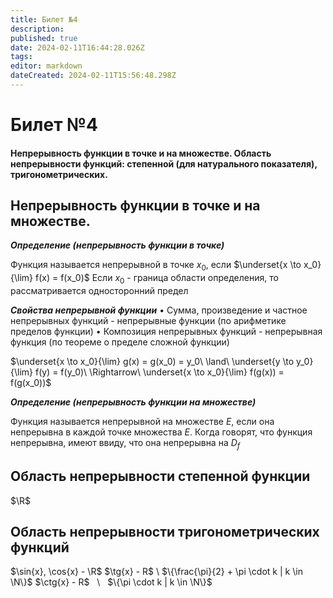 ```yaml
---
title: Билет №4
description: 
published: true
date: 2024-02-11T16:44:28.026Z
tags: 
editor: markdown
dateCreated: 2024-02-11T15:56:48.298Z
---
```


# Билет №4
#### Непрерывность функции в точке и на множестве. Область непрерывности функций: степенной (для натурального показателя), тригонометрических.

## Непрерывность функции в точке и на множестве.

***Определение (непрерывность функции в точке)***

Функция называется непрерывной в точке $x_0$, если $\underset{x \to x_0}{\lim} f(x) = f(x_0)$
Если $x_0$ - граница области определения, то рассматривается односторонний предел

***Свойства непрерывной функции***
$\bullet$ Сумма, произведение и частное непрерывных функций - непрерывные функции (по арифметике пределов функции)
$\bullet$ Композиция непрерывных функций - непрерывная функция (по теореме о пределе сложной функции)

$\underset{x \to x_0}{\lim} g(x) = g(x_0) = y_0\ \land\ \underset{y \to y_0}{\lim} f(y) = f(y_0)\ \Rightarrow\ \underset{x \to x_0}{\lim} f(g(x)) = f(g(x_0))$

***Определение (непрерывность функции на множестве)***

Функция называется непрерывной на множестве $E$, если она непрерывна в каждой точке множества $E$. Когда говорят, что функция непрерывна, имеют ввиду, что она непрерывна на $D_f$

## Область непрерывности степенной функции
$\R$

## Область непрерывности тригонометрических функций

$\sin{x}, \cos{x} - \R$
$\tg{x} - R$ \ $\{\frac{\pi}{2} + \pi \cdot k | k \in \N\}$
$\ctg{x} - R$ &nbsp; \ &nbsp; $\{\pi \cdot k | k \in \N\}$